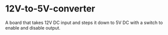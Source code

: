 # 12V-to-5V-converter
A board that takes 12V DC input and steps it down to 5V DC with a switch to enable and disable output.
